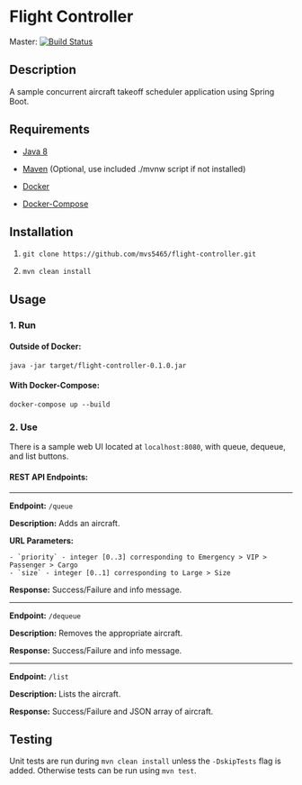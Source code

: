 # Flight Controller

Master: [![Build Status](https://travis-ci.org/mvs5465/flight-controller.svg?branch=master)](https://travis-ci.org/mvs5465/flight-controller)

## Description

A sample concurrent aircraft takeoff scheduler application using Spring Boot.

## Requirements

- [Java 8](http://www.oracle.com/technetwork/java/javase/overview/java8-2100321.html)

- [Maven](https://maven.apache.org/install.html) (Optional, use included ./mvnw script if not installed)

- [Docker](https://docs.docker.com/install/)

- [Docker-Compose](https://docs.docker.com/compose/install/)

## Installation

1. `git clone https://github.com/mvs5465/flight-controller.git`

2. `mvn clean install`

## Usage

### 1. Run

#### Outside of Docker:

`java -jar target/flight-controller-0.1.0.jar`

#### With Docker-Compose:

`docker-compose up --build`

### 2. Use

There is a sample web UI located at `localhost:8080`, with queue, dequeue, and list buttons.

#### REST API Endpoints:
---

  **Endpoint:** `/queue`
  
  **Description:** Adds an aircraft.
  
  **URL Parameters:** 
   
    - `priority` - integer [0..3] corresponding to Emergency > VIP > Passenger > Cargo
    - `size` - integer [0..1] corresponding to Large > Size
  
  **Response:** Success/Failure and info message.
  
---

  **Endpoint:** `/dequeue`
  
  **Description:** Removes the appropriate aircraft.
  
  **Response:** Success/Failure and info message.

---
  
  **Endpoint:** `/list`
  
  **Description:** Lists the aircraft.
  
  **Response:** Success/Failure and JSON array of aircraft.

## Testing

Unit tests are run during `mvn clean install` unless the `-DskipTests` flag is added. Otherwise tests can be run using `mvn test`.
